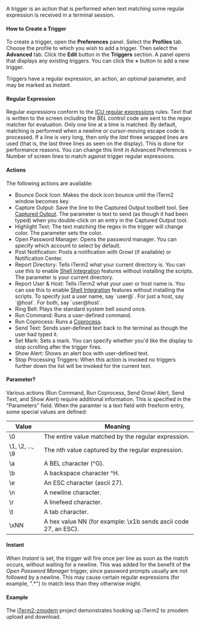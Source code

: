 A trigger is an action that is performed when text matching some regular expression is received in a terminal session.

#### How to Create a Trigger
To create a trigger, open the **Preferences** panel. Select the **Profiles** tab. Choose the profile to which you wish to add a trigger. Then select the **Advanced** tab. Click the **Edit** button in the **Triggers** section. A panel opens that displays any existing triggers. You can click the **+** button to add a new trigger.

Triggers have a regular expression, an action, an optional parameter, and may be marked as *Instant*.

#### Regular Expression
Regular expressions conform to the <a href="https://unicode-org.github.io/icu/userguide/strings/regexp.html">ICU regular expressions</a> rules. Text that is written to the screen including the BEL control code are sent to the regex matcher for evaluation. Only one line at a time is matched. By default, matching is performed when a newline or cursor-moving escape code is processed. If a line is very long, then only the *last* three wrapped lines are used (that is, the last three lines as seen on the display). This is done for performance reasons. You can change this limit in Advanced Preferences &gt; Number of screen lines to match against trigger regular expressions.

#### Actions
The following actions are available:
<ul>
        <li>Bounce Dock Icon: Makes the dock icon bounce until the iTerm2 window becomes key.</li>
        <li>Capture Output: Save the line to the Captured Output toolbelt tool. See <a href="captured_output.html">Captured Output</a>. The parameter is text to send (as though it had been typed) when you double-click on an entry in the Captured Output tool.</li>
        <li>Highlight Text: The text matching the regex in the trigger will change color. The parameter sets the color.</li>
        <li>Open Password Manager: Opens the password manager. You can specify which account to select by default.</li>
        <li>Post Notification: Posts a notification with Growl (if available) or Notification Center.</li>
        <li>Report Directory: Tells iTerm2 what your current directory is. You can use this to enable <a href="shell_integration.html">Shell Integration</a> features without installing the scripts. The parameter is your current directory.</li>
        <li>Report User & Host: Tells iTerm2 what your user or host name is. You can use this to enable <a href="shell_integration.html">Shell Integration</a> features without installing the scripts. To specify just a user name, say `user@`. For just a host, say `@host`. For both, say `user@host`.</li>
        <li>Ring Bell: Plays the standard system bell sound once.</li>
        <li>Run Command: Runs a user-defined command.</li>
        <li>Run Coprocess: Runs a <a href="coprocesses.html">Coprocess</a>.</li>
        <li>Send Text: Sends user-defined text back to the terminal as though the user had typed it.</li>
        <li>Set Mark: Sets a mark. You can specify whether you'd like the display to stop scrolling after the trigger fires.</li>
        <li>Show Alert: Shows an alert box with user-defined text.</li>
        <li>Stop Processing Triggers: When this action is invoked no triggers further down the list will be invoked for the current text.</li>
</ul>

#### Parameter?
Various actions (Run Command, Run Coprocess, Send Growl Alert, Send Text, and Show Alert) require additional information. This is specified in the "Parameters" field. When the paramter is a text field with freeform entry, some special values are defined:
<table>
        <thead>
                <tr>
                        <th>Value</th>
                        <th>Meaning</th>
                </tr>
        </thead>
        <tbody>
                <tr>
                        <td>\0</td>
                        <td>The entire value matched by the regular expression.</td>
                </tr>
                <tr>
                        <td>\1, \2, ..., \9</td>
                        <td>The nth value captured by the regular expression.</td>
                </tr>
                <tr>
                        <td>\a</td>
                        <td>A BEL character (^G).</td>
                </tr>
                <tr>
                        <td>\b</td>
                        <td>A backspace character ^H.</td>
                </tr>
                <tr>
                        <td>\e</td>
                        <td>An ESC character (ascii 27).</td>
                </tr>
                <tr>
                        <td>\n</td>
                        <td>A newline character.</td>
                </tr>
                <tr>
                        <td>\r</td>
                        <td>A linefeed character.</td>
                </tr>
                <tr>
                        <td>\t</td>
                        <td>A tab character.</td>
                </tr>
                <tr>
                        <td>\xNN</td>
                        <td>A hex value NN (for example: \x1b sends ascii code 27, an ESC).</td>
                </tr>
        </tbody>
</table>

#### Instant
When <i>Instant</i> is set, the trigger will fire once per line as soon as the match occurs, without waiting for a newline. This was added for the benefit of the <i>Open Password Manager</i> trigger, since password prompts usually are not followed by a newline. This may cause certain regular expressions (for example, ".*") to match less than they otherwise might.

#### Example
The [iTerm2-zmodem](https://github.com/RobberPhex/iTerm2-zmodem) project demonstrates hooking up iTerm2 to zmodem upload and download.

